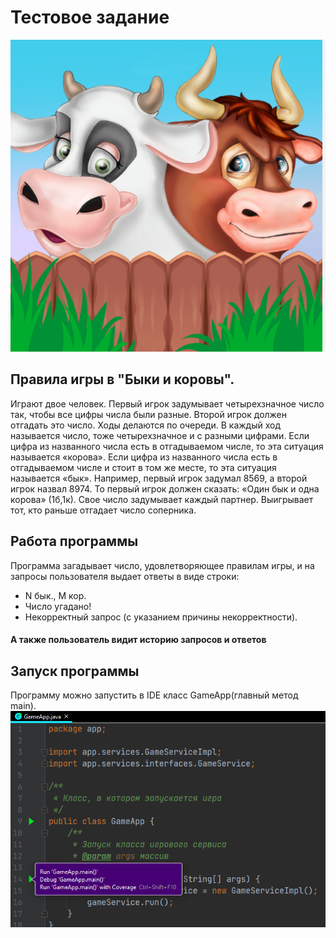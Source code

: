 # Тестовое задание
![This is an image](img_1.png)
## Правила игры в "Быки и коровы".
Играют двое человек. Первый игрок задумывает четырехзначное число так, чтобы все цифры
числа были разные. Второй игрок должен отгадать это число.
Ходы делаются по очереди. В каждый ход называется число, тоже четырехзначное и с разными
цифрами. Если цифра из названного числа есть в отгадываемом числе, то эта ситуация называется «корова». Если цифра из названного числа есть в отгадываемом числе и стоит в том же месте, то
эта ситуация называется «бык».
Например, первый игрок задумал 8569, а второй игрок назвал 8974. То первый игрок должен
сказать: «Один бык и одна корова» (1б,1к).
Свое число задумывает каждый партнер. Выигрывает тот, кто раньше отгадает число соперника.

## Работа программы
Программа загадывает число, удовлетворяющее правилам игры, и на запросы пользователя выдает ответы в
виде строки:
* N бык., M кор.
* Число угадано!
* Некорректный запрос (с указанием причины некорректности).
#### А также пользователь видит историю запросов и ответов

## Запуск программы
Программу можно запустить в IDE класс GameApp(главный метод main).
![This is an image](img.png)